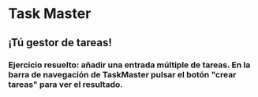 # Task Master

## ¡Tú gestor de tareas!

### Ejercicio resuelto: añadir una entrada múltiple de tareas. En la barra de navegación de TaskMaster pulsar el botón "crear tareas" para ver el resultado.
